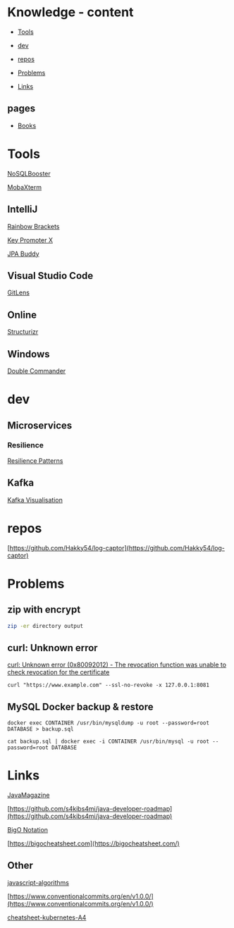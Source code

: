# Knowledge - content

- [Tools](https://github.com/andrzejsydor/knowledge#tools)

- [dev](https://github.com/andrzejsydor/knowledge#dev)

- [repos](https://github.com/andrzejsydor/knowledge#repos)

- [Problems](https://github.com/andrzejsydor/knowledge#problems)

- [Links](https://github.com/andrzejsydor/knowledge#links)

## pages

- [Books](https://github.com/andrzejsydor/knowledge/blob/main/BOOKS.md)

# Tools

[NoSQLBooster](https://nosqlbooster.com)

[MobaXterm](https://mobaxterm.mobatek.net/)

## IntelliJ

[Rainbow Brackets](https://plugins.jetbrains.com/plugin/10080-rainbow-brackets)

[Key Promoter X](https://plugins.jetbrains.com/plugin/9792-key-promoter-x)

[JPA Buddy](https://www.jpa-buddy.com/)

## Visual Studio Code

[GitLens](https://gitlens.amod.io/)

## Online

[Structurizr](https://structurizr.com/)

## Windows

[Double Commander](https://doublecmd.sourceforge.io/)

# dev

## Microservices

### Resilience

[Resilience Patterns](https://github.com/resilience4j/resilience4j#4-resilience-patterns)

## Kafka

[Kafka Visualisation](https://softwaremill.com/kafka-visualisation/)

# repos

[https://github.com/Hakky54/log-captor](https://github.com/Hakky54/log-captor)

# Problems

## zip with encrypt

```sh
zip -er directory output
```

## curl: Unknown error

[curl: Unknown error (0x80092012) - The revocation function was unable to check revocation for the certificate](https://stackoverflow.com/questions/54938026/curl-unknown-error-0x80092012-the-revocation-function-was-unable-to-check-r)

```
curl "https://www.example.com" --ssl-no-revoke -x 127.0.0.1:8081
```

## MySQL Docker backup & restore


```
docker exec CONTAINER /usr/bin/mysqldump -u root --password=root DATABASE > backup.sql
```

```
cat backup.sql | docker exec -i CONTAINER /usr/bin/mysql -u root --password=root DATABASE
```

# Links

[JavaMagazine](https://blogs.oracle.com/javamagazine)

[https://github.com/s4kibs4mi/java-developer-roadmap](https://github.com/s4kibs4mi/java-developer-roadmap)

[BigO Notation](https://bigocheatsheet.io/)

[https://bigocheatsheet.com](https://bigocheatsheet.com/)


## Other

[javascript-algorithms](https://github.com/trekhleb/javascript-algorithms)

[https://www.conventionalcommits.org/en/v1.0.0/](https://www.conventionalcommits.org/en/v1.0.0/)

[cheatsheet-kubernetes-A4](https://github.com/dennyzhang/cheatsheet-kubernetes-A4)

